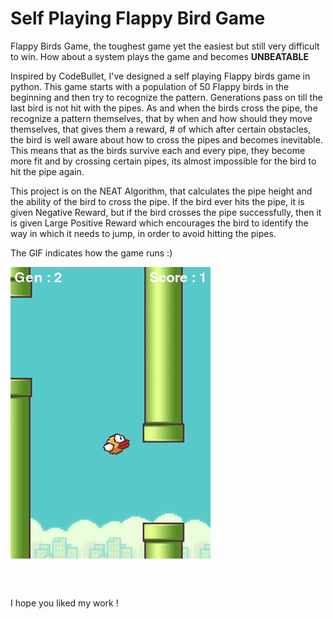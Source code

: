 # Self Playing Flappy Bird Game

Flappy Birds Game, the toughest game yet the easiest but still very difficult to win.
How about a system plays the game and becomes **UNBEATABLE**

Inspired by CodeBullet, I've designed a self playing Flappy birds game in python.
This game starts with a population of 50 Flappy birds in the beginning and then try to recognize the pattern. Generations pass on till the last bird is not hit with the pipes.
As and when the birds cross the pipe, the recognize a pattern themselves, that by when and how should they move themselves, that gives them a reward, # of which after certain obstacles, the bird is well aware about how to cross the pipes and becomes inevitable.
This means that as the birds survive each and every pipe, they become more fit and by crossing certain pipes, its almost impossible for the bird to hit the pipe again.

This project is on the NEAT Algorithm, that calculates the pipe height and the ability of the bird to cross the pipe. If the bird ever hits the pipe, it is given Negative Reward, but if the bird crosses the pipe successfully, then it is given Large Positive Reward which encourages the bird to identify the way in which it needs to jump, in order to avoid hitting the pipes.

The GIF indicates how the game runs :)

![Sample of how the game is played](https://github.com/GursahajKohli/Self-Playing-Flappy-Bird-Game/blob/main/FlappyBird/imgs/ezgif.com-gif-maker%20(5).gif)

I hope you liked my work !
